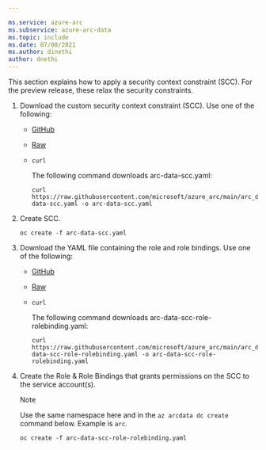 ```yaml
---

ms.service: azure-arc
ms.subservice: azure-arc-data
ms.topic: include
ms.date: 07/08/2021
ms.author: dinethi
author: dnethi
---
```


This section explains how to apply a security context constraint (SCC). For the preview release, these relax the security constraints. 

1. Download the custom security context constraint (SCC). Use one of the following: 
   - [GitHub](https://github.com/microsoft/azure_arc/tree/main/arc_data_services/deploy/yaml/arc-data-scc.yaml) 
   - [Raw](https://raw.githubusercontent.com/microsoft/azure_arc/main/arc_data_services/deploy/yaml/arc-data-scc.yaml)
   - `curl`
   
      The following command downloads arc-data-scc.yaml:

      ```console
      curl https://raw.githubusercontent.com/microsoft/azure_arc/main/arc_data_services/deploy/yaml/arc-data-scc.yaml -o arc-data-scc.yaml
      ```

1. Create SCC.

   ```console
   oc create -f arc-data-scc.yaml
   ```

1. Download the YAML file containing the role and role bindings. Use one of the following: 
   - [GitHub](https://github.com/microsoft/azure_arc/tree/main/arc_data_services/deploy/yaml/arc-data-scc-role-rolebinding.yaml) 
   - [Raw](https://raw.githubusercontent.com/microsoft/azure_arc/main/arc_data_services/deploy/yaml/arc-data-scc-role-rolebinding.yaml)
   - `curl`
   
      The following command downloads arc-data-scc-role-rolebinding.yaml:

      ```console
      curl https://raw.githubusercontent.com/microsoft/azure_arc/main/arc_data_services/deploy/yaml/arc-data-scc-role-rolebinding.yaml -o arc-data-scc-role-rolebinding.yaml
      ```

1. Create the Role & Role Bindings that grants permissions on the SCC to the service account(s).

   > [!NOTE]
   > Use the same namespace here and in the `az arcdata dc create` command below. Example is `arc`.

   ```console
   oc create -f arc-data-scc-role-rolebinding.yaml
   ```
